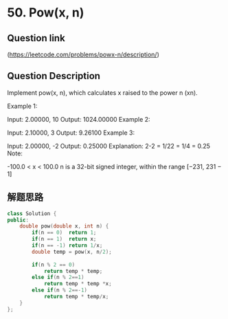 # 50. Pow(x, n)

## Question link
(https://leetcode.com/problems/powx-n/description/)

## Question Description

Implement pow(x, n), which calculates x raised to the power n (xn).

Example 1:

Input: 2.00000, 10
Output: 1024.00000
Example 2:

Input: 2.10000, 3
Output: 9.26100
Example 3:

Input: 2.00000, -2
Output: 0.25000
Explanation: 2-2 = 1/22 = 1/4 = 0.25
Note:

-100.0 < x < 100.0
n is a 32-bit signed integer, within the range [−231, 231 − 1]


## 解题思路


```c++
class Solution {
public:
    double pow(double x, int n) {
        if(n == 0)  return 1;
        if(n == 1)  return x;
        if(n == -1) return 1/x;
        double temp = pow(x, n/2);
        
        if(n % 2 == 0)
            return temp * temp;
        else if(n % 2==1)
            return temp * temp *x;
        else if(n % 2==-1)
            return temp * temp/x;
    }
};
```